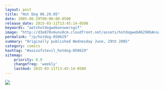 ```yaml
---
layout: post
title: "Hot Dog 06.29.05"
date: 2005-06-29T00:00:00-0500
release_date: 2015-03-11T13:45:14-0500
keywords: "aetshotdogwebanswersgif"
image: "http://d3e878vmunx8cm.cloudfront.net/assets/hotdogweb062906Answers.gif"
permalink: "/p/hotdog-050629"
summary: "Originally published Wednesday June, 29th 2005"
category: comics
hashtag: "#axisofstevil_hotdog-050629"
sitemap:
    priority: 0.9
    changefreq: 'weekly'
    lastmod: 2015-03-11T13:45:14-0500
---
```


![](http://d3e878vmunx8cm.cloudfront.net/assets/hotdogweb062906Answers.gif)
